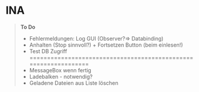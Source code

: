 ﻿INA
=====================

> **To Do**
> - Fehlermeldungen: Log GUI (Observer?=> Databinding)
> - Anhalten (Stop sinnvoll?) + Fortsetzen Button (beim einlesen!)
> - Test DB Zugriff
> ================================================================
> - MessageBox wenn fertig
> - Ladebalken - notwendig?
> - Geladene Dateien aus Liste löschen


